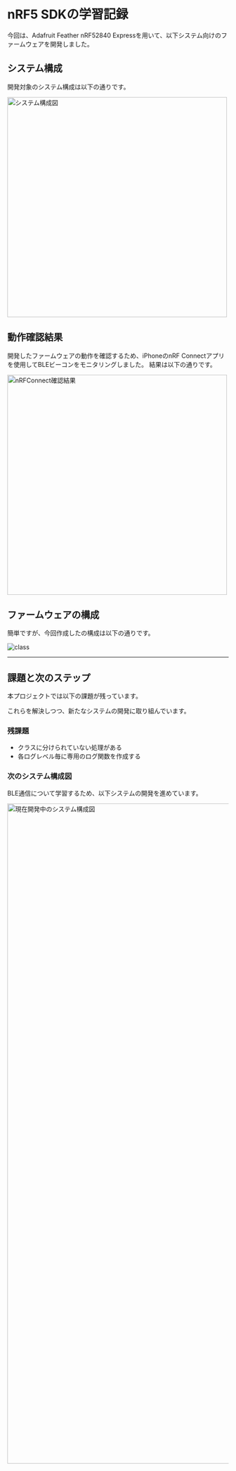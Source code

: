 # nRF5 SDKの学習記録

今回は、Adafruit Feather nRF52840 Expressを用いて、以下システム向けのファームウェアを開発しました。

## システム構成

開発対象のシステム構成は以下の通りです。

<img width="500" alt="システム構成図" src="https://github.com/user-attachments/assets/ee6a5294-7980-420e-b2f5-a129eb41e955">


## 動作確認結果

開発したファームウェアの動作を確認するため、iPhoneのnRF Connectアプリを使用してBLEビーコンをモニタリングしました。
結果は以下の通りです。

<img width="500" alt="nRFConnect確認結果" src="https://github.com/user-attachments/assets/866afcd1-8e15-4e1a-bb45-0e8b8656fd9f">


## ファームウェアの構成

簡単ですが、今回作成したの構成は以下の通りです。

![class](https://github.com/user-attachments/assets/adeb010d-61a2-43ab-888f-4f18c40b7237)

----

## 課題と次のステップ

本プロジェクトでは以下の課題が残っています。

これらを解決しつつ、新たなシステムの開発に取り組んでいます。

### 残課題
- クラスに分けられていない処理がある
- 各ログレベル毎に専用のログ関数を作成する

### 次のシステム構成図

BLE通信について学習するため、以下システムの開発を進めています。

<img width="1500" alt="現在開発中のシステム構成図" src="https://github.com/user-attachments/assets/f367268d-d136-4638-81c4-012b516cb3bd">
